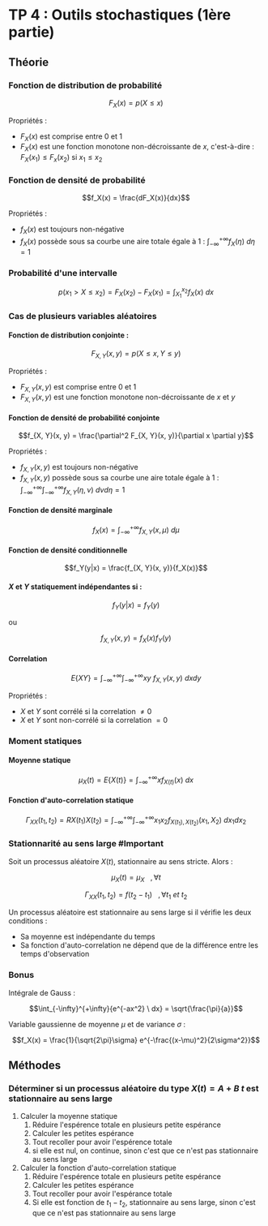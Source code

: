 # TP 4 : Outils stochastiques (1ère partie)

## Théorie

### Fonction de distribution de probabilité

$$F_X(x) = p(X \leq x)$$

Propriétés :
- $F_X(x)$ est comprise entre 0 et 1
- $F_X(x)$ est une fonction monotone non-décroissante de $x$, c'est-à-dire : $F_X(x_1)\leq F_x(x_2)$ si $x_1 \leq x_2$

### Fonction de densité de probabilité

$$f_X(x) = \frac{dF_X(x)}{dx}$$

Propriétés :
- $f_X(x)$ est toujours non-négative
- $f_X(x)$ possède sous sa courbe une aire totale égale à 1 : $\int_{-\infty}^{+\infty}{f_X(\eta) \ d\eta}=1$

### Probabilité d'une intervalle

$$p(x_1 > X \leq x_2) = F_X(x_2) - F_X(x_1) = \int_{X_1}^{x_2}{f_X(x) \ dx}$$

### Cas de plusieurs variables aléatoires

#### Fonction de distribution conjointe :

$$F_{X, Y}(x, y) = p(X \leq x, Y \leq y)$$

Propriétés :
- $F_{X, Y}(x, y)$ est comprise entre 0 et 1
- $F_{X, Y}(x, y)$ est une fonction monotone non-décroissante de $x$ et $y$

#### Fonction de densité de probabilité conjointe

$$f_{X, Y}(x, y) = \frac{\partial^2 F_{X, Y}(x, y)}{\partial x \partial y}$$

Propriétés :
- $f_{X, Y}(x, y)$ est toujours non-négative
- $f_{X, Y}(x, y)$ possède sous sa courbe une aire totale égale à 1 : $\int_{-\infty}^{+\infty}{\int_{-\infty}^{+\infty}{f_{X, Y}(\eta, \nu) \ d\nu d\eta}}=1$

#### Fonction de densité marginale

$$f_X(x) = \int_{-\infty}^{+\infty}{f_{X,Y}(x, \mu) \ d\mu}$$

#### Fonction de densité conditionnelle

$$f_Y(y|x) = \frac{f_{X, Y}(x, y)}{f_X(x)}$$

#### $X$ et $Y$ statiquement indépendantes si :

$$f_Y(y|x) = f_Y(y)$$

ou

$$f_{X, Y}(x, y) = f_X(x)f_Y(y)$$

#### Correlation

$$E\{ XY \} = \int_{-\infty}^{+\infty}{\int_{-\infty}^{+\infty}{xy \ f_{X, Y}(x, y) \ dx dy}}$$

Propriétés :
- $X$ et $Y$ sont corrélé si la correlation $\neq 0$
- $X$ et $Y$ sont non-corrélé si la correlation $=0$

### Moment statiques

#### Moyenne statique

$$\mu_X(t) = E\{ X(t) \} = \int_{-\infty}^{+\infty}{xf_{X(t)}(x) \ dx}$$

#### Fonction d'auto-correlation statique

$$\Gamma_{XX}(t_1, t_2) = R{X(t_1)X(t_2)} = \int_{-\infty}^{+\infty}{\int_{-\infty}^{+\infty}{x_1x_2f_{X(t_1),X(t_2)}(x_1, X_2) \ dx_1dx_2}}$$

### Stationnarité au sens large #Important

Soit un processus aléatoire $X(t)$, stationnaire au sens stricte. Alors :

$$\mu_X(t)=\mu_X \ \ \ ,\forall t$$

$$\Gamma_{XX}(t_1, t_2) = f(t_2-t_1) \ \ \ ,\forall t_1 \ et \ t_2$$

Un processus aléatoire est stationnaire au sens large si il vérifie les deux conditions :
- Sa moyenne est indépendante du temps
- Sa fonction d'auto-correlation ne dépend que de la différence entre les temps d'observation

### Bonus

Intégrale de Gauss :

$$\int_{-\infty}^{+\infty}{e^{-ax^2} \ dx} = \sqrt{\frac{\pi}{a}}$$

Variable gaussienne de moyenne $\mu$ et de variance $\sigma$ :

$$f_X(x) = \frac{1}{\sqrt{2\pi}\sigma} e^{-\frac{(x-\mu)^2}{2\sigma^2}}$$

## Méthodes

### Déterminer si un processus aléatoire du type $X(t) = A + B \ t$ est stationnaire au sens large

1. Calculer la moyenne statique
	1. Réduire l'espérence totale en plusieurs petite espérance
	2. Calculer les petites espérance
	3. Tout recoller pour avoir l'espérence totale
	4. si elle est nul, on continue, sinon c'est que ce n'est pas stationnaire au sens large
2. Calculer la fonction d'auto-correlation statique
	1. Réduire l'espérence totale en plusieurs petite espérance
	2. Calculer les petites espérance
	3. Tout recoller pour avoir l'espérance totale
	4. Si elle est fonction de $t_1 - t_2$, stationnaire au sens large, sinon c'est que ce n'est pas stationnaire au sens large